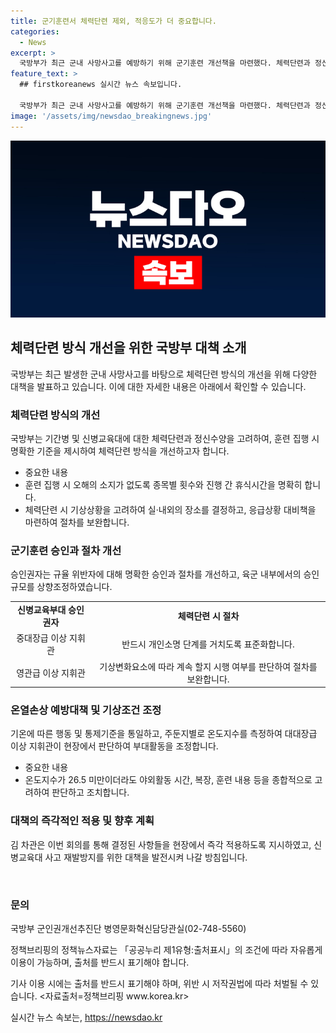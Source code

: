 ```yaml
---
title: 군기훈련서 체력단련 제외, 적응도가 더 중요합니다.
categories:
  - News
excerpt: >
  국방부가 최근 군내 사망사고를 예방하기 위해 군기훈련 개선책을 마련했다. 체력단련과 정신수양은 훈련병 개인의 신체상태와 체력수준을 고려해 진행되며, 온열손상 예방대책과 온도지수별 행동 통제기준을 통해 사고예방에 주력하고 있다. 승인권자의 수준 상향, 개인소명 단계 표준화 등으로 군기훈련의 투명성과 안전성을 강화하고, 중대장과 대대장 필수교육에 군기훈련 개선책을 반영해 현장에서의 준수를 강조하고 있다. 군의 노력과 계획을 통해 신뢰받는 군으로 발전하려는 방침이다.
feature_text: >
  ## firstkoreanews 실시간 뉴스 속보입니다.

  국방부가 최근 군내 사망사고를 예방하기 위해 군기훈련 개선책을 마련했다. 체력단련과 정신수양은 훈련병 개인의 신체상태와 체력수준을 고려해 진행되며, 온열손상 예방대책과 온도지수별 행동 통제기준을 통해 사고예방에 주력하고 있다. 승인권자의 수준 상향, 개인소명 단계 표준화 등으로 군기훈련의 투명성과 안전성을 강화하고, 중대장과 대대장 필수교육에 군기훈련 개선책을 반영해 현장에서의 준수를 강조하고 있다. 군의 노력과 계획을 통해 신뢰받는 군으로 발전하려는 방침이다.
image: '/assets/img/newsdao_breakingnews.jpg'
---
```


<p><img src="/assets/img/newsdao_breakingnews.jpg" alt="firstkoreanews 속보" /></p>

<h2 data-ke-size="size26">체력단련 방식 개선을 위한 국방부 대책 소개</h2>

<p data-ke-size="size16">국방부는 최근 발생한 군내 사망사고를 바탕으로 체력단련 방식의 개선을 위해 다양한 대책을 발표하고 있습니다. 이에 대한 자세한 내용은 아래에서 확인할 수 있습니다.</p>

<h3><b>체력단련 방식의 개선</b></h3>

<p data-ke-size="size16">국방부는 기간병 및 신병교육대에 대한 체력단련과 정신수양을 고려하여, 훈련 집행 시 명확한 기준을 제시하여 체력단련 방식을 개선하고자 합니다.</p>

<ul>
    <li>중요한 내용</li>
    <li>훈련 집행 시 오해의 소지가 없도록 종목별 횟수와 진행 간 휴식시간을 명확히 합니다.</li>
    <li>체력단련 시 기상상황을 고려하여 실·내외의 장소를 결정하고, 응급상황 대비책을 마련하여 절차를 보완합니다.</li>
</ul>

<h3><b>군기훈련 승인과 절차 개선</b></h3>

<p data-ke-size="size16">승인권자는 규율 위반자에 대해 명확한 승인과 절차를 개선하고, 육군 내부에서의 승인규모를 상향조정하였습니다.</p>

<table>
    <tr>
        <td style="text-align: center; height: 17px;"><b>신병교육부대 승인권자</b></td>
        <td style="text-align: center; height: 17px;"><b>체력단련 시 절차</b></td>
    </tr>
    <tr>
        <td style="text-align: center; height: 17px;">중대장급 이상 지휘관</td>
        <td style="text-align: center; height: 17px;">반드시 개인소명 단계를 거치도록 표준화합니다.</td>
    </tr>
    <tr>
        <td style="text-align: center; height: 17px;">영관급 이상 지휘관</td>
        <td style="text-align: center; height: 17px;">기상변화요소에 따라 계속 할지 시행 여부를 판단하여 절차를 보완합니다.</td>
    </tr>
</table>

<h3><b>온열손상 예방대책 및 기상조건 조정</b></h3>

<p data-ke-size="size16">기온에 따른 행동 및 통제기준을 통일하고, 주둔지별로 온도지수를 측정하여 대대장급 이상 지휘관이 현장에서 판단하여 부대활동을 조정합니다.</p>

<ul>
    <li>중요한 내용</li>
    <li>온도지수가 26.5 미만이더라도 야외활동 시간, 복장, 훈련 내용 등을 종합적으로 고려하여 판단하고 조치합니다.</li>
</ul>

<h3><b>대책의 즉각적인 적용 및 향후 계획</b></h3>

<p data-ke-size="size16">김 차관은 이번 회의를 통해 결정된 사항들을 현장에서 즉각 적용하도록 지시하였고, 신병교육대 사고 재발방지를 위한 대책을 발전시켜 나갈 방침입니다.</p>

<p data-ke-size="size16">&nbsp;</p>

<h3><b>문의</b></h3>

<p data-ke-size="size16">국방부 군인권개선추진단 병영문화혁신담당관실(02-748-5560)</p>

<p data-ke-size="size16">정책브리핑의 정책뉴스자료는 「공공누리 제1유형:출처표시」의 조건에 따라 자유롭게 이용이 가능하며, 출처를 반드시 표기해야 합니다.</p>

<p data-ke-size="size16">기사 이용 시에는 출처를 반드시 표기해야 하며, 위반 시 저작권법에 따라 처벌될 수 있습니다. <자료출처=정책브리핑 www.korea.kr></p>
실시간 뉴스 속보는, <a href="https://newsdao.kr" rel="dofollow">https://newsdao.kr</a>


